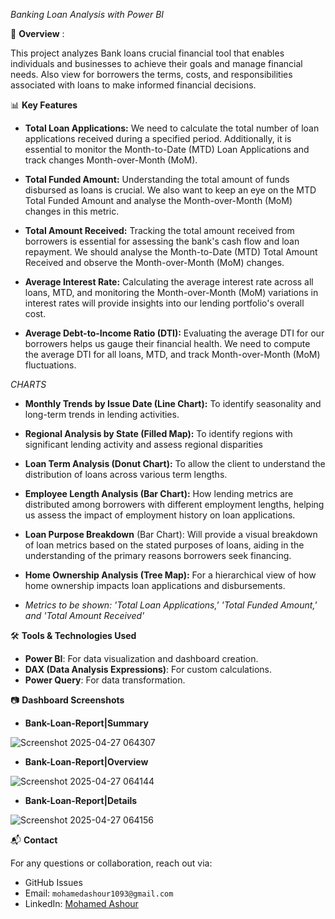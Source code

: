 *Banking Loan Analysis with Power BI*

📌 **Overview** :


This project analyzes  Bank loans  crucial financial tool that enables individuals and businesses to achieve their goals and manage financial needs. Also view  for borrowers the terms, costs, and responsibilities associated with loans to make informed financial decisions.

📊 **Key Features**


- **Total Loan Applications:** We need to calculate the total number of loan applications received during a specified period. Additionally, it is essential to monitor the Month-to-Date (MTD) Loan Applications and track changes Month-over-Month (MoM).
  
  
- **Total Funded Amount:** Understanding the total amount of funds disbursed as loans is crucial. We also want to keep an eye on the MTD Total Funded Amount and analyse the Month-over-Month (MoM) changes in this metric.


- **Total Amount Received:** Tracking the total amount received from borrowers is essential for assessing the bank's cash flow and loan repayment. We should analyse the Month-to-Date (MTD) Total Amount Received and observe the Month-over-Month (MoM) changes.

  
- **Average Interest Rate:** Calculating the average interest rate across all loans, MTD, and monitoring the Month-over-Month (MoM) variations in interest rates will provide insights into our lending portfolio's overall cost.

  
- **Average Debt-to-Income Ratio (DTI):** Evaluating the average DTI for our borrowers helps us gauge their financial health. We need to compute the average DTI for all loans, MTD, and track Month-over-Month (MoM) fluctuations.



*CHARTS*
- **Monthly Trends by Issue Date (Line Chart):**  To identify seasonality and long-term trends in lending activities.
  
  
- **Regional Analysis by State (Filled Map):** To identify regions with significant lending activity and assess regional disparities

  
- **Loan Term Analysis (Donut Chart):** To allow the client to understand the distribution of loans across various term lengths.

  
- **Employee Length Analysis (Bar Chart):** How lending metrics are distributed among borrowers with different employment lengths, helping us assess the impact of employment history on loan applications.
  
- **Loan Purpose Breakdown** (Bar Chart): Will provide a visual breakdown of loan metrics based on the stated purposes of loans, aiding in the understanding of the primary reasons borrowers seek financing.
 
- **Home Ownership Analysis (Tree Map):** For a hierarchical view of how home ownership impacts loan applications and disbursements.
  
- *Metrics to be shown: 'Total Loan Applications,' 'Total Funded Amount,' and 'Total Amount Received'*

🛠️ **Tools & Technologies Used**

- **Power BI**: For data visualization and dashboard creation.
- **DAX (Data Analysis Expressions)**: For custom calculations.
- **Power Query**: For data transformation.


📷 **Dashboard Screenshots**

- **Bank-Loan-Report|Summary** 

![Screenshot 2025-04-27 064307](https://github.com/user-attachments/assets/e64136f6-926a-48a0-8200-3996f7e3d31f)


- **Bank-Loan-Report|Overview** 

![Screenshot 2025-04-27 064144](https://github.com/user-attachments/assets/c9826347-2216-4e6b-86ea-6b8bf5e04e49)



- **Bank-Loan-Report|Details**



![Screenshot 2025-04-27 064156](https://github.com/user-attachments/assets/1f1d514c-6daa-4823-b4f6-6d1d4e7ab9cd)




📬 **Contact**

For any questions or collaboration, reach out via:

- GitHub Issues
- Email: `mohamedashour1093@gmail.com`
- LinkedIn: [Mohamed Ashour](https://www.linkedin.com/in/mohamed-ashour-b32980277?lipi=urn%3Ali%3Apage%3Ad_flagship3_profile_view_base_contact_details%3Bv5aFEI58R9Spp5QjR2MHSQ%3D%3D)





